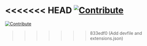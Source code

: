 <<<<<<< HEAD
[![Contribute](https://www.eclipse.org/che/contribute.svg)](https://workspaces.openshift.com/f?url=https://github.com/kyetter/demo/)
=======
[![Contribute](https://www.eclipse.org/che/contribute.svg)](https://workspaces.openshift.com#https://github.com/kyetter/demo/)
>>>>>>> 833edf0 (Add devfile and extensions.json)
